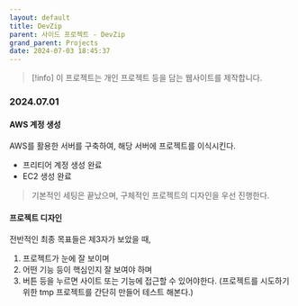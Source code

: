 ```yaml
---
layout: default
title: DevZip
parent: 사이드 프로젝트 - DevZip
grand_parent: Projects
date: 2024-07-03 18:45:37
---
```


> [!info]
> 이 프로젝트는 개인 프로젝트 등을 담는 웹사이트를 제작합니다.

### 2024.07.01
#### AWS 계정 생성
AWS를 활용한 서버를 구축하여, 해당 서버에 프로젝트를 이식시킨다.

- 프리티어 계정 생성 완료
- EC2 생성 완료

> 기본적인 세팅은 끝났으며, 구체적인 프로젝트의 디자인을 우선 진행한다.
#### 프로젝트 디자인
전반적인 최종 목표들은 제3자가 보았을 때, 
1. 프로젝트가 눈에 잘 보이며
2. 어떤 기능 등이 핵심인지 잘 보여야 하며
3. 버튼 등을 누르면 사이트 또는 기능에 접근할 수 있어야한다. (프로젝트를 시도하기 위한 tmp 프로젝트를 간단히 만들어 테스트 해본다.)